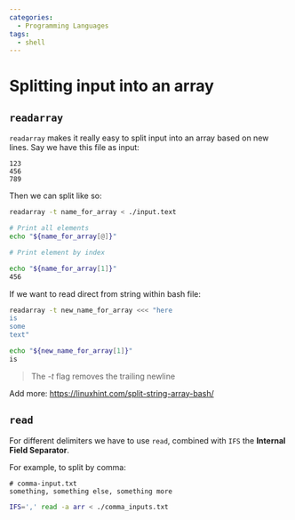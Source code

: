 ```yaml
---
categories:
  - Programming Languages
tags:
  - shell
---
```


# Splitting input into an array

## `readarray`

`readarray` makes it really easy to split input into an array based on new lines.
Say we have this file as input:

```
123
456
789
```

Then we can split like so:

```bash
readarray -t name_for_array < ./input.text

# Print all elements
echo "${name_for_array[@]}"

# Print element by index

echo "${name_for_array[1]}"
456
```

If we want to read direct from string within bash file:

```bash
readarray -t new_name_for_array <<< "here
is
some
text"

echo "${new_name_for_array[1]}"
is
```

> The _-t_ flag removes the trailing newline

Add more: https://linuxhint.com/split-string-array-bash/

## `read`

For different delimiters we have to use `read`, combined with `IFS` the **Internal Field Separator**.

For example, to split by comma:

```plaintext
# comma-input.txt
something, something else, something more
```

```bash
IFS=',' read -a arr < ./comma_inputs.txt
```
